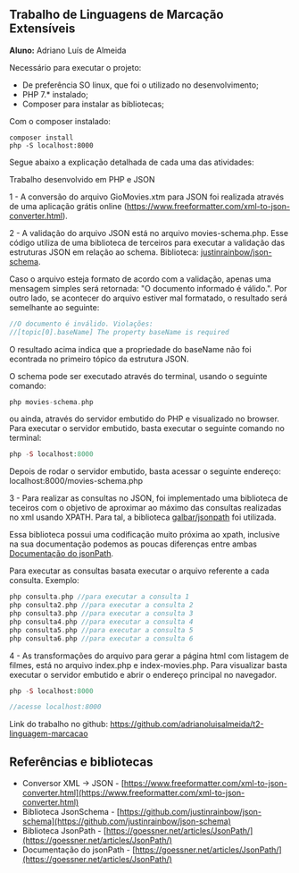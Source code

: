 ## Trabalho de Linguagens de Marcação Extensíveis

**Aluno:** Adriano Luís de Almeida


Necessário para executar o projeto:
* De preferência SO linux, que foi o utilizado no desenvolvimento;
* PHP 7.* instalado;    
* Composer para instalar as bibliotecas;

Com o composer instalado:

```
composer install
php -S localhost:8000
```

Segue abaixo a explicação detalhada de cada uma das atividades:

Trabalho desenvolvido em PHP e JSON

1 - A conversão do arquivo GioMovies.xtm para JSON foi realizada através de uma aplicação grátis online (https://www.freeformatter.com/xml-to-json-converter.html).

2 - A validação do arquivo JSON está no arquivo movies-schema.php. Esse código utiliza de uma biblioteca de terceiros para executar a validação das estruturas JSON em relação ao schema. Biblioteca: [justinrainbow/json-schema](https://github.com/justinrainbow/json-schema).

Caso o arquivo esteja formato de acordo com a validação, apenas uma mensagem simples será retornada: "O documento informado é válido.". Por outro lado, se acontecer do arquivo estiver mal formatado, o resultado será semelhante ao seguinte:

```php
//O documento é inválido. Violações: 
//[topic[0].baseName] The property baseName is required
```

O resultado acima indica que a propriedade do baseName não foi econtrada no primeiro tópico da estrutura JSON.

O schema pode ser executado através do terminal, usando o seguinte comando:

```php
php movies-schema.php
```
ou ainda, através do servidor embutido do PHP e visualizado no browser. Para executar o servidor embutido, basta executar o seguinte comando no terminal:

```php
php -S localhost:8000
```
Depois de rodar o servidor embutido, basta acessar o seguinte endereço: localhost:8000/movies-schema.php

3 - Para realizar as consultas no JSON, foi implementado uma biblioteca de teceiros com o objetivo de aproximar ao máximo das consultas realizadas no xml usando XPATH. Para tal, a biblioteca [galbar/jsonpath](https://github.com/Galbar/JsonPath-PHP) foi utilizada.

Essa biblioteca possui uma codificação muito próxima ao xpath, inclusive na sua documentação podemos as poucas diferenças entre ambas [Documentação do jsonPath](https://goessner.net/articles/JsonPath/).

Para executar as consultas basata executar o arquivo referente a cada consulta.
Exemplo:
```php
php consulta.php //para executar a consulta 1
php consulta2.php //para executar a consulta 2
php consulta3.php //para executar a consulta 3
php consulta4.php //para executar a consulta 4
php consulta5.php //para executar a consulta 5
php consulta6.php //para executar a consulta 6
```

4 - As transformações do arquivo para gerar a página html com listagem de filmes, está no arquivo index.php e index-movies.php.  Para visualizar basta executar o servidor embutido e abrir o endereço principal no navegador.

```php
php -S localhost:8000

//acesse localhost:8000
```

Link do trabalho no github:  https://github.com/adrianoluisalmeida/t2-linguagem-marcacao


## Referências e bibliotecas

* Conversor XML -> JSON - [https://www.freeformatter.com/xml-to-json-converter.html](https://www.freeformatter.com/xml-to-json-converter.html)      
* Biblioteca JsonSchema - [https://github.com/justinrainbow/json-schema](https://github.com/justinrainbow/json-schema)    
* Biblioteca JsonPath - [https://goessner.net/articles/JsonPath/](https://goessner.net/articles/JsonPath/)     
* Documentação do jsonPath - [https://goessner.net/articles/JsonPath/](https://goessner.net/articles/JsonPath/)     
